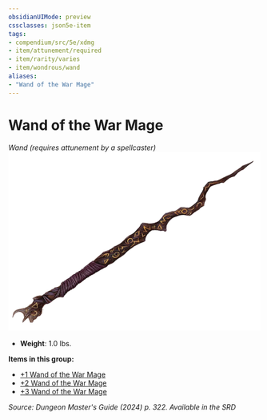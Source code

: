 ```yaml
---
obsidianUIMode: preview
cssclasses: json5e-item
tags:
- compendium/src/5e/xdmg
- item/attunement/required
- item/rarity/varies
- item/wondrous/wand
aliases: 
- "Wand of the War Mage"
---
```

# Wand of the War Mage
*Wand (requires attunement by a spellcaster)*  
![](/3-Mechanics/CLI/items/img/wand-of-the-war-mage.webp#right)

- **Weight**: 1.0 lbs.

**Items in this group:**

- [+1 Wand of the War Mage](/3-Mechanics/CLI/items/1-wand-of-the-war-mage-xdmg.md)
- [+2 Wand of the War Mage](/3-Mechanics/CLI/items/2-wand-of-the-war-mage-xdmg.md)
- [+3 Wand of the War Mage](/3-Mechanics/CLI/items/3-wand-of-the-war-mage-xdmg.md)

*Source: Dungeon Master's Guide (2024) p. 322. Available in the <span title='Systems Reference Document (5.2)'>SRD</span>*